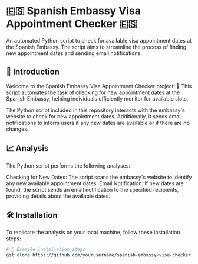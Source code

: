 # 🇪🇸 Spanish Embassy Visa Appointment Checker 🇪🇸

An automated Python script to check for available visa appointment dates at the Spanish Embassy. The script aims to streamline the process of finding new appointment dates and sending email notifications.

## 🌟 Introduction

Welcome to the Spanish Embassy Visa Appointment Checker project! 🚀 This script automates the task of checking for new appointment dates at the Spanish Embassy, helping individuals efficiently monitor for available slots.

The Python script included in this repository interacts with the embassy's website to check for new appointment dates. Additionally, it sends email notifications to inform users if any new dates are available or if there are no changes.

## 📈 Analysis

The Python script performs the following analyses:

Checking for New Dates: The script scans the embassy's website to identify any new available appointment dates.
Email Notification: If new dates are found, the script sends an email notification to the specified recipients, providing details about the available dates.

## 🛠️ Installation

To replicate the analysis on your local machine, follow these installation steps:

```bash
# 🚀 Example installation steps
git clone https://github.com/yourusername/spanish-embassy-visa-checker.git


